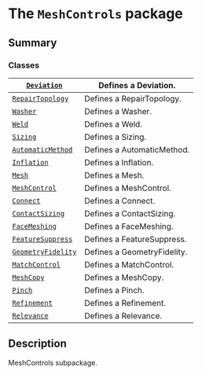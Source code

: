 <a id="module-ansys.mechanical.stubs.Ansys.ACT.Automation.Mechanical.MeshControls"></a>

<a id="the-meshcontrols-package"></a>

# The `MeshControls` package

<a id="summary"></a>

## Summary

### Classes

| [`Deviation`](Deviation.md#Deviation)                      | Defines a Deviation.        |
|------------------------------------------------------------|-----------------------------|
| [`RepairTopology`](RepairTopology.md#RepairTopology)       | Defines a RepairTopology.   |
| [`Washer`](Washer.md#Washer)                               | Defines a Washer.           |
| [`Weld`](Weld.md#Weld)                                     | Defines a Weld.             |
| [`Sizing`](Sizing.md#Sizing)                               | Defines a Sizing.           |
| [`AutomaticMethod`](AutomaticMethod.md#AutomaticMethod)    | Defines a AutomaticMethod.  |
| [`Inflation`](Inflation.md#Inflation)                      | Defines a Inflation.        |
| [`Mesh`](Mesh.md#Mesh)                                     | Defines a Mesh.             |
| [`MeshControl`](MeshControl.md#MeshControl)                | Defines a MeshControl.      |
| [`Connect`](Connect.md#Connect)                            | Defines a Connect.          |
| [`ContactSizing`](ContactSizing.md#ContactSizing)          | Defines a ContactSizing.    |
| [`FaceMeshing`](FaceMeshing.md#FaceMeshing)                | Defines a FaceMeshing.      |
| [`FeatureSuppress`](FeatureSuppress.md#FeatureSuppress)    | Defines a FeatureSuppress.  |
| [`GeometryFidelity`](GeometryFidelity.md#GeometryFidelity) | Defines a GeometryFidelity. |
| [`MatchControl`](MatchControl.md#MatchControl)             | Defines a MatchControl.     |
| [`MeshCopy`](MeshCopy.md#MeshCopy)                         | Defines a MeshCopy.         |
| [`Pinch`](Pinch.md#Pinch)                                  | Defines a Pinch.            |
| [`Refinement`](Refinement.md#Refinement)                   | Defines a Refinement.       |
| [`Relevance`](Relevance.md#Relevance)                      | Defines a Relevance.        |

<a id="description"></a>

## Description

MeshControls subpackage.

<!-- !! processed by numpydoc !! -->
